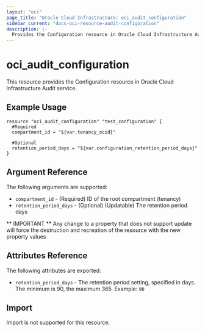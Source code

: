 ```yaml
---
layout: "oci"
page_title: "Oracle Cloud Infrastructure: oci_audit_configuration"
sidebar_current: "docs-oci-resource-audit-configuration"
description: |-
  Provides the Configuration resource in Oracle Cloud Infrastructure Audit service
---
```


# oci_audit_configuration
This resource provides the Configuration resource in Oracle Cloud Infrastructure Audit service.



## Example Usage

```hcl
resource "oci_audit_configuration" "test_configuration" {
  #Required
  compartment_id = "${var.tenancy_ocid}"
  
  #Optional
  retention_period_days = "${var.configuration_retention_period_days}"
}
```

## Argument Reference

The following arguments are supported:

* `compartment_id` - (Required) ID of the root compartment (tenancy)
* `retention_period_days` - (Optional) (Updatable) The retention period days

** IMPORTANT **
Any change to a property that does not support update will force the destruction and recreation of the resource with the new property values

## Attributes Reference

The following attributes are exported:

* `retention_period_days` - The retention period setting, specified in days. The minimum is 90, the maximum 365.  Example: `90` 

## Import

Import is not supported for this resource.

